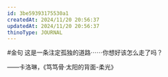 ```yaml
---
id: 3be59393175530a1
createdAt: 2024/11/20 20:56:37
updatedAt: 2024/11/20 20:56:37
thinoType: JOURNAL
---
```

#金句 这是一条注定孤独的道路⋯⋯你想好该怎么走了吗？

——卡洛琳，《笃笃骨·太阳的背面-柔光》